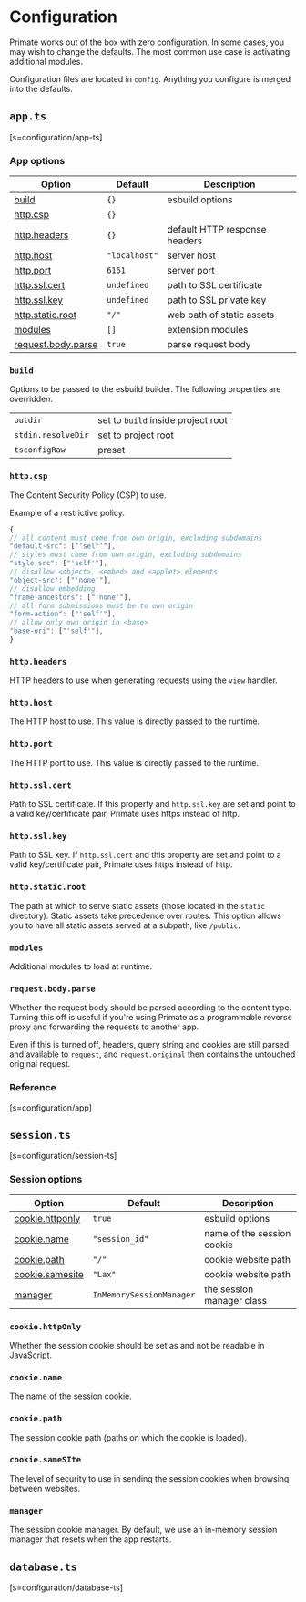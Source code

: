 # Configuration

Primate works out of the box with zero configuration. In some cases, you may
wish to change the defaults. The most common use case is activating additional
modules.

Configuration files are located in `config`. Anything you configure is merged
into the defaults.

## `app.ts`
[s=configuration/app-ts]

### App options

|Option|Default|Description|
|-|-|-|
|[build](#build)|`{}`|esbuild options|
|[http.csp](#http-csp)|`{}`|
|[http.headers](#http-headers)|`{}`|default HTTP response headers|
|[http.host](#http-host)|`"localhost"`|server host|
|[http.port](#http-port)|`6161`|server port|
|[http.ssl.cert](#http-ssl-cert)|`undefined`|path to SSL certificate|
|[http.ssl.key](#http-ssl-key)|`undefined`|path to SSL private key|
|[http.static.root](#http-static-root)|`"/"`|web path of static assets|
|[modules](#modules)|`[]`|extension modules|
|[request.body.parse](#request-body-parse)|`true`|parse request body|

### `build`

Options to be passed to the esbuild builder. The following properties are
overridden.

| | |
|-|-|
|`outdir`|set to `build` inside project root|
|`stdin.resolveDir`|set to project root|
|`tsconfigRaw`|preset|

### `http.csp`
The Content Security Policy (CSP) to use.

Example of a restrictive policy.

```js
{
// all content must come from own origin, excluding subdomains
"default-src": ["'self'"],
// styles must come from own origin, excluding subdomains
"style-src": ["'self'"],
// disallow <object>, <embed> and <applet> elements
"object-src": ["'none'"],
// disallow embedding
"frame-ancestors": ["'none'"],
// all form submissions must be to own origin
"form-action": ["'self'"],
// allow only own origin in <base>
"base-uri": ["'self'"],
}

```
### `http.headers`
HTTP headers to use when generating requests using the `view` handler.

### `http.host`
The HTTP host to use. This value is directly passed to the runtime.

### `http.port`
The HTTP port to use. This value is directly passed to the runtime.

### `http.ssl.cert`
Path to SSL certificate. If this property and `http.ssl.key` are set and
point to a valid key/certificate pair, Primate uses https instead of http.

### `http.ssl.key`
Path to SSL key. If `http.ssl.cert` and this property are set and point to a
valid key/certificate pair, Primate uses https instead of http.

### `http.static.root`
The path at which to serve static assets (those located in the `static`
directory). Static assets take precedence over routes. This option allows you
to have all static assets served at a subpath, like `/public`.

### `modules`
Additional modules to load at runtime.

### `request.body.parse`
Whether the request body should be parsed according to the content type.
Turning this off is useful if you're using Primate as a programmable reverse
proxy and forwarding the requests to another app.

Even if this is turned off, headers, query string and cookies are still parsed
and available to `request`, and `request.original` then contains the untouched
original request.

### Reference
[s=configuration/app]

## `session.ts`

[s=configuration/session-ts]

### Session options

|Option|Default|Description|
|-|-|-|
|[cookie.httponly](#cookie-http-only)|`true`|esbuild options|
|[cookie.name](#cookie-name)|`"session_id"`|name of the session cookie|
|[cookie.path](#cookie-path)|`"/"`|cookie website path|
|[cookie.samesite](#cookie-same-site)|`"Lax"`|cookie website path|
|[manager](#manager)|`InMemorySessionManager`|the session manager class|

### `cookie.httpOnly`
Whether the session cookie should be set as and not be readable in JavaScript.

### `cookie.name`
The name of the session cookie.

### `cookie.path`
The session cookie path (paths on which the cookie is loaded).

### `cookie.sameSIte`
The level of security to use in sending the session cookies when browsing
between websites.

### `manager`
The session cookie manager. By default, we use an in-memory session manager
that resets when the app restarts.

## `database.ts`

[s=configuration/database-ts]
